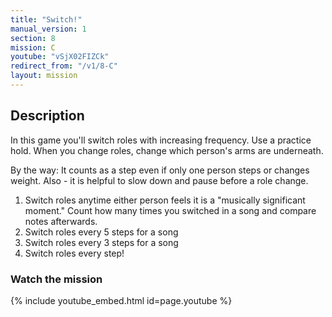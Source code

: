 ```yaml
---
title: "Switch!"
manual_version: 1
section: 8
mission: C
youtube: "vSjX02FIZCk"
redirect_from: "/v1/8-C"
layout: mission
---
```


## Description

In this game you'll switch roles with increasing frequency. Use a practice hold. When you change roles, change which person's arms are underneath. 

By the way: It counts as a step even if only one person steps or changes weight. Also - it is helpful to slow down and pause before a role change. 

1. Switch roles anytime either person feels it is a "musically significant moment." Count how many times you switched in a song and compare notes afterwards. 
2. Switch roles every 5 steps for a song
3. Switch roles every 3 steps for a song
4. Switch roles every step! 

### Watch the mission

{% include youtube_embed.html id=page.youtube %}
